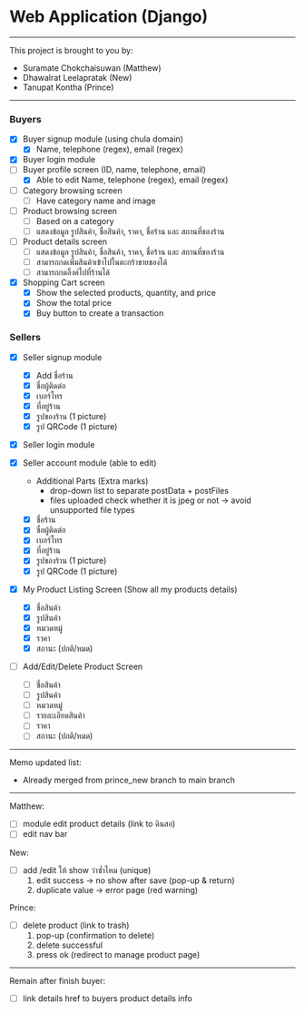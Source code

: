 # Web Application (Django)

---

This project is brought to you by:

* Suramate Chokchaisuwan (Matthew)
* Dhawalrat Leelapratak (New)
* Tanupat Kontha (Prince)

---

### Buyers

- [X] Buyer signup module (using chula domain)
  - [X] Name, telephone (regex), email (regex)
- [X] Buyer login module
- [ ] Buyer profile screen (ID, name, telephone, email)
  - [X] Able to edit Name, telephone (regex), email (regex)
- [ ] Category browsing screen
  - [ ] Have category name and image
- [ ] Product browsing screen
  - [ ] Based on a category
  - [ ] แสดงข้อมูล รูปสินค้า, ชื่อสินค้า, ราคา, ชื่อร้าน และ สถานที่ของร้าน
- [ ] Product details screen
  - [ ] แสดงข้อมูล รูปสินค้า, ชื่อสินค้า, ราคา, ชื่อร้าน และ สถานที่ของร้าน
  - [ ] สามารถกดเพิ่มสินค้าเข้าไปในตะกร้าขายของได้
  - [ ] สามารถกดลิ้งค์ไปที่ร้านได้
- [X] Shopping Cart screen
  - [X] Show the selected products, quantity, and price
  - [X] Show the total price
  - [X] Buy button to create a transaction

### Sellers

- [X] Seller signup module

  - [X] Add ชื่อร้าน
  - [X] ชื่อผู้ติดต่อ
  - [X] เบอร์โทร
  - [X] ที่อยู่ร้าน
  - [X] รูปของร้าน (1 picture)
  - [X] รูป QRCode (1 picture)
- [X] Seller login module
- [X] Seller account module (able to edit)

  * Additional Parts (Extra marks)
    * drop-down list to separate postData + postFiles
    * files uploaded check whether it is jpeg or not -> avoid unsupported file types

  - [X] ชื่อร้าน
  - [X] ชื่อผู้ติดต่อ
  - [X] เบอร์โทร
  - [X] ที่อยู่ร้าน
  - [X] รูปของร้าน (1 picture)
  - [X] รูป QRCode (1 picture)
- [X] My Product Listing Screen (Show all my products details)

  - [X] ชื่อสินค้า
  - [X] รูปสินค้า
  - [X] หมวดหมู่
  - [X] ราคา
  - [X] สถานะ (ปกติ/หมด)
- [ ] Add/Edit/Delete Product Screen

  - [ ] ชื่อสินค้า
  - [ ] รูปสินค้า
  - [ ] หมวดหมู่
  - [ ] รายละเอียดสินค้า
  - [ ] ราคา
  - [ ] สถานะ (ปกติ/หมด)

---

Memo updated list:

* Already merged from prince_new branch to main branch
---

Matthew:
- [ ] module edit product details (link to ดินสอ)
- [ ] edit nav bar

New:
- [ ] add /edit ให้ show ว่าซ้ำไหม (unique)
  1. edit success -> no show after save (pop-up & return)
  2. duplicate value -> error page  (red warning)


Prince:
- [ ] delete product (link to trash) 
  1. pop-up (confirmation to delete)
  2. delete successful
  3. press ok (redirect to manage product page)

---
Remain after finish buyer:
- [ ] link details href to buyers product details info